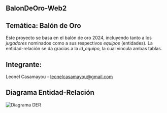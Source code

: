 ## BalonDeOro-Web2

## Temática: Balón de Oro

Este proyecto se basa en el balón de oro 2024, incluyendo tanto a los *jugadores* nominados como a sus respectivos *equipos* (entidades).
La entidad-relación se da gracias a la *id_equipo*, la cual vincula ambas tablas.

## Integrante:
Leonel Casamayou - leonelcasamayou@gmail.com

## Diagrama Entidad-Relación
![Diagrama DER](balon_de_oro)

